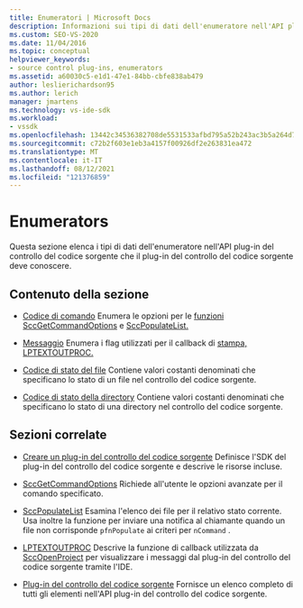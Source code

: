 ```yaml
---
title: Enumeratori | Microsoft Docs
description: Informazioni sui tipi di dati dell'enumeratore nell'API plug-in del controllo del codice sorgente, tra cui codice di comando, messaggio, codice di stato del file e codice di stato della directory.
ms.custom: SEO-VS-2020
ms.date: 11/04/2016
ms.topic: conceptual
helpviewer_keywords:
- source control plug-ins, enumerators
ms.assetid: a60030c5-e1d1-47e1-84bb-cbfe838ab479
author: leslierichardson95
ms.author: lerich
manager: jmartens
ms.technology: vs-ide-sdk
ms.workload:
- vssdk
ms.openlocfilehash: 13442c34536382708de5531533afbd795a52b243ac3b5a264d7270e9ca0ccf2b
ms.sourcegitcommit: c72b2f603e1eb3a4157f00926df2e263831ea472
ms.translationtype: MT
ms.contentlocale: it-IT
ms.lasthandoff: 08/12/2021
ms.locfileid: "121376859"
---
```

# <a name="enumerators"></a>Enumerators
Questa sezione elenca i tipi di dati dell'enumeratore nell'API plug-in del controllo del codice sorgente che il plug-in del controllo del codice sorgente deve conoscere.

## <a name="in-this-section"></a>Contenuto della sezione
- [Codice di comando](../extensibility/command-code-enumerator.md) Enumera le opzioni per le [funzioni SccGetCommandOptions](../extensibility/sccgetcommandoptions-function.md) e [SccPopulateList.](../extensibility/sccpopulatelist-function.md)

- [Messaggio](../extensibility/message-enumerator.md) Enumera i flag utilizzati per il callback di [stampa, LPTEXTOUTPROC.](../extensibility/lptextoutproc.md)

- [Codice di stato del file](../extensibility/file-status-code-enumerator.md) Contiene valori costanti denominati che specificano lo stato di un file nel controllo del codice sorgente.

- [Codice di stato della directory](../extensibility/directory-status-code-enumerator.md) Contiene valori costanti denominati che specificano lo stato di una directory nel controllo del codice sorgente.

## <a name="related-sections"></a>Sezioni correlate
- [Creare un plug-in del controllo del codice sorgente](../extensibility/internals/creating-a-source-control-plug-in.md) Definisce l'SDK del plug-in del controllo del codice sorgente e descrive le risorse incluse.

- [SccGetCommandOptions](../extensibility/sccgetcommandoptions-function.md) Richiede all'utente le opzioni avanzate per il comando specificato.

- [SccPopulateList](../extensibility/sccpopulatelist-function.md) Esamina l'elenco dei file per il relativo stato corrente. Usa inoltre la funzione per inviare una notifica al chiamante quando un file non corrisponde `pfnPopulate` ai criteri per `nCommand` .

- [LPTEXTOUTPROC](../extensibility/lptextoutproc.md) Descrive la funzione di callback utilizzata da [SccOpenProject](../extensibility/sccopenproject-function.md) per visualizzare i messaggi dal plug-in del controllo del codice sorgente tramite l'IDE.

- [Plug-in del controllo del codice sorgente](../extensibility/source-control-plug-ins.md) Fornisce un elenco completo di tutti gli elementi nell'API plug-in del controllo del codice sorgente.
